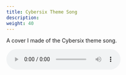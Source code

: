 ```yaml
---
title: Cybersix Theme Song
description: 
weight: 40
---
```

A cover I made of the Cybersix theme song.

<audio controls>
  <source src="/cybersix.wav" type="audio/wav">
</audio>